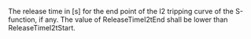 The release time in [s] for the end point of the I2 tripping curve of the S-function, if any. The value of ReleaseTimeI2tEnd shall be lower than ReleaseTimeI2tStart.
